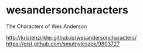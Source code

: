 wesandersoncharacters
=====================

The Characters of Wes Anderson

http://kristenzirkler.github.io/wesandersoncharacters/
https://gist.github.com/smutnyleszek/9803727